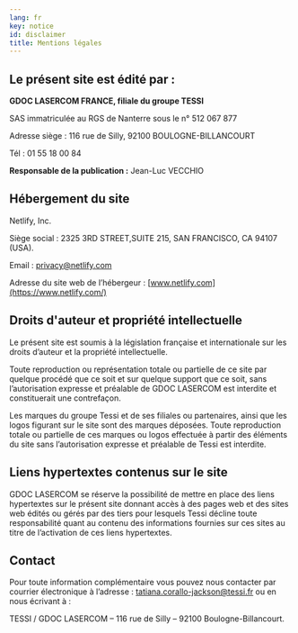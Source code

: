 ```yaml
---
lang: fr
key: notice
id: disclaimer
title: Mentions légales
---
```


## Le présent site est édité par :

**GDOC LASERCOM FRANCE, filiale du groupe TESSI**

SAS immatriculée au RGS de Nanterre sous le n° 512 067 877

Adresse siège : 116 rue de Silly, 92100 BOULOGNE-BILLANCOURT

Tél : 01 55 18 00 84

**Responsable de la publication :** Jean-Luc VECCHIO

## Hébergement du site

Netlify, Inc.

Siège social : 2325 3RD STREET,SUITE 215, SAN FRANCISCO, CA 94107 (USA).

Email : [privacy@netlify.com](mailto:privacy@netlify.com)

Adresse du site web de l’hébergeur : [www.netlify.com](https://www.netlify.com/)

## Droits d'auteur et propriété intellectuelle

Le présent site est soumis à la législation française et internationale sur les droits d’auteur et la propriété intellectuelle.

Toute reproduction ou représentation totale ou partielle de ce site par quelque procédé que ce soit et sur quelque support que ce soit, sans l’autorisation expresse et préalable de GDOC LASERCOM est interdite et constituerait une contrefaçon.

Les marques du groupe Tessi et de ses filiales ou partenaires, ainsi que les logos figurant sur le site sont des marques déposées. Toute reproduction totale ou partielle de ces marques ou logos effectuée à partir des éléments du site sans l’autorisation expresse et préalable de Tessi est interdite.

## Liens hypertextes contenus sur le site

GDOC LASERCOM se réserve la possibilité de mettre en place des liens hypertextes sur le présent site donnant accès à des pages web et des sites web édités ou gérés par des tiers pour lesquels Tessi décline toute responsabilité quant au contenu des informations fournies sur ces sites au titre de l’activation de ces liens hypertextes.

## Contact

Pour toute information complémentaire vous pouvez nous contacter par courrier électronique à l’adresse : [tatiana.corallo-jackson@tessi.fr](mailto:tatiana.corallo-jackson@tessi.fr) ou en nous écrivant à :

TESSI / GDOC LASERCOM – 116 rue de Silly – 92100 Boulogne-Billancourt.
